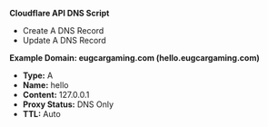 **Cloudflare API DNS Script**
- Create A DNS Record
- Update A DNS Record

**Example Domain: eugcargaming.com (hello.eugcargaming.com)**
- **Type:** A
- **Name:** hello
- **Content:** 127.0.0.1
- **Proxy Status:** DNS Only
- **TTL:** Auto
